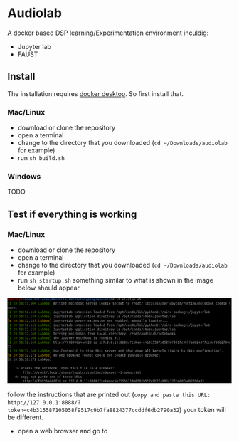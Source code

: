 # Audiolab

A docker based DSP learning/Experimentation environment inculdig:

- Jupyter lab
- FAUST

## Install

The installation requires [docker desktop](https://www.docker.com/get-started). So first install that.

### Mac/Linux
- download or clone the repository
- open a terminal
- change to the directory that you downloaded (`cd ~/Downloads/audiolab` for example) 
- run `sh build.sh`

### Windows

TODO

## Test if everything is working

### Mac/Linux
- download or clone the repository
- open a terminal
- change to the directory that you downloaded (`cd ~/Downloads/audiolab` for example) 
- run `sh startup.sh`
something similar to what is shown in the image below should appear

![alt text](help.png)

follow the instructions that are printed out (`copy and paste this URL:
        http://127.0.0.1:8888/?token=c4b315587105058f9517c9b7fa8824377ccddf6db2790a32`) 
your token will be different. 

- open a web browser and go to  
